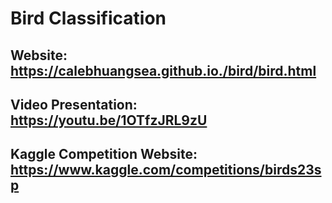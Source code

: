 # Bird Classification
## Website: https://calebhuangsea.github.io./bird/bird.html
## Video Presentation: https://youtu.be/1OTfzJRL9zU
## Kaggle Competition Website: https://www.kaggle.com/competitions/birds23sp
